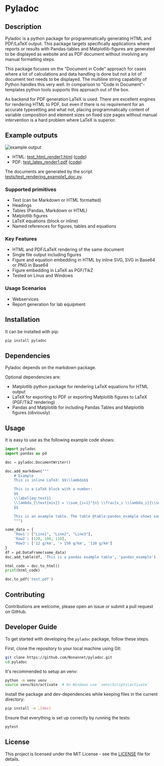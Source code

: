 # Pyladoc

## Description
Pyladoc is a python package for programmatically generating HTML and
PDF/LaTeX output. This package targets specifically applications where reports
or results with Pandas-tables and Matplotlib-figures are generated 
to be displayed as website and as PDF document without involving any manual
formatting steps.

This package focuses on the "Document in Code" approach for cases
where a lot of calculations and data handling is done but not a lot of
document text needs to be displayed. The multiline string capability of Python
handles this very well. In comparison to "Code in Document"-templates
python tools supports this approach out of the box.

As backend for PDF generation LaTeX is used. There are excellent engines for
rendering HTML to PDF, but even if there is no requirement for an
accurate typesetting and what not, placing programmatically content of variable
composition and element sizes on fixed size pages without manual intervention
is a hard problem where LaTeX is superior.

## Example outputs

![example output](docs/output_example.png)

- HTML: [test_html_render1.html](https://html-preview.github.io/?url=https://github.com/Nonannet/pyladoc/blob/main/tests/out/test_html_render1.html) ([code](https://github.com/Nonannet/pyladoc/blob/main/tests/out/test_html_render1.html))
- PDF: [test_latex_render1.pdf](https://raw.githubusercontent.com/Nonannet/pyladoc/refs/heads/main/tests/out/test_latex_render1.pdf) ([code](https://github.com/Nonannet/pyladoc/blob/main/tests/out/test_html_render1.tex))

The documents are generated by the script [tests/test_rendering_example1_doc.py](tests/test_rendering_example1_doc.py).

### Supported primitives
- Text (can be Markdown or HTML formatted)
- Headings
- Tables (Pandas, Markdown or HTML)
- Matplotlib figures
- LaTeX equations (block or inline)
- Named references for figures, tables and equations

### Key Features
- HTML and PDF/LaTeX rendering of the same document
- Single file output including figures
- Figure and equation embedding in HTML by inline SVG, SVG in Base64 or PNG in Base64
- Figure embedding in LaTeX as PGF/TikZ
- Tested on Linux and Windows

### Usage Scenarios
- Webservices
- Report generation for lab equipment

## Installation
It can be installed with pip:

```bash
pip install pyladoc
```

## Dependencies
Pyladoc depends on the markdown package.

Optional dependencies are:
- Matplotlib python package for rendering LaTeX equations for HTML output
- LaTeX for exporting to PDF or exporting Matplotlib figures to LaTeX (PGF/TikZ rendering)
- Pandas and Matplotlib for including Pandas Tables and Matplotlib figures (obviously)

## Usage
It is easy to use as the following example code shows:

```python
import pyladoc
import pandas as pd

doc = pyladoc.DocumentWriter()

doc.add_markdown("""
    # Example
    This is inline LaTeX: $$\\lambda$$

    This is a LaTeX block with a number:
    $$
    \\label{eq:test1}
    \\lambda_{\text{mix}} = \\sum_{i=1}^{n} \\frac{x_i \\lambda_i}{\\sum_{j=1}^{n} x_j \\Phi_{ij}}
    $$

    This is an example table. The table @table:pandas_example shows some random data.
    """)

some_data = {
    'Row1': ["Line1", "Line2", "Line3"],
    'Row2': [120, 100, 110],
    'Row3': ['12 g/km', '> 150 g/km', '110 g/km']
}
df = pd.DataFrame(some_data)
doc.add_table(df, 'This is a pandas example table', 'pandas_example')

html_code = doc.to_html()
print(html_code)

doc.to_pdf('test.pdf')
```

## Contributing
Contributions are welcome, please open an issue or submit a pull request on GitHub.

## Developer Guide
To get started with developing the `pyladoc` package, follow these steps.

First, clone the repository to your local machine using Git:

```bash
git clone https://github.com/Nonannet/pyladoc.git
cd pyladoc
```

It's recommended to setup an venv:

```bash
python -m venv venv
source venv/bin/activate  # On Windows use `venv\Scripts\activate`
```

Install the package and dev-dependencies while keeping files in the
current directory:

```bash
pip install -e .[dev]
```

Ensure that everything is set up correctly by running the tests:

```bash
pytest
```

## License
This project is licensed under the MIT License - see the [LICENSE](LICENSE) file for details.